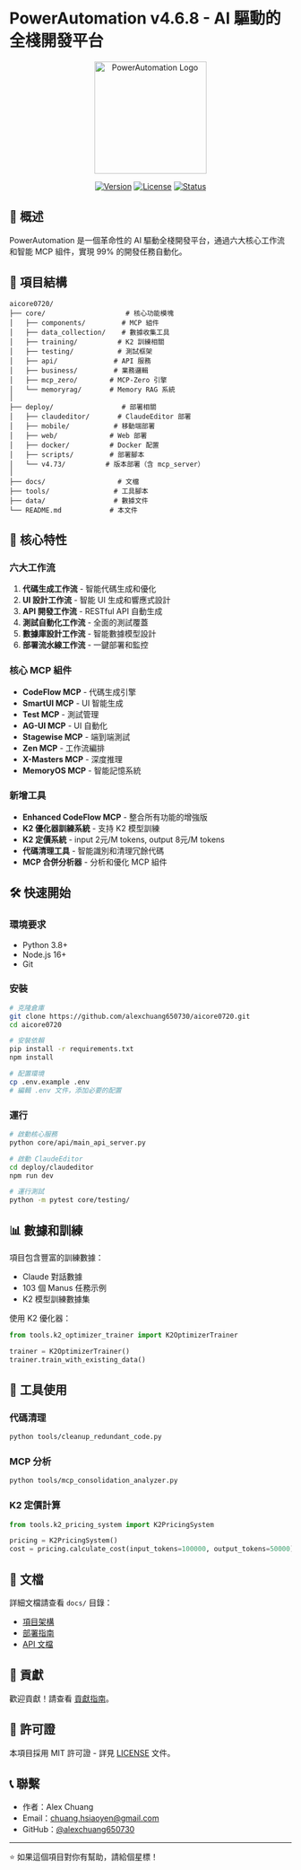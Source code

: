 # PowerAutomation v4.6.8 - AI 驅動的全棧開發平台

<div align="center">
  <img src="docs/images/logo.png" alt="PowerAutomation Logo" width="200"/>
  
  [![Version](https://img.shields.io/badge/version-4.6.8-blue.svg)](https://github.com/alexchuang650730/aicore0720)
  [![License](https://img.shields.io/badge/license-MIT-green.svg)](LICENSE)
  [![Status](https://img.shields.io/badge/status-active-success.svg)]()
</div>

## 🚀 概述

PowerAutomation 是一個革命性的 AI 驅動全棧開發平台，通過六大核心工作流和智能 MCP 組件，實現 99% 的開發任務自動化。

## 📁 項目結構

```
aicore0720/
├── core/                    # 核心功能模塊
│   ├── components/         # MCP 組件
│   ├── data_collection/    # 數據收集工具
│   ├── training/          # K2 訓練相關
│   ├── testing/           # 測試框架
│   ├── api/              # API 服務
│   ├── business/         # 業務邏輯
│   ├── mcp_zero/        # MCP-Zero 引擎
│   └── memoryrag/       # Memory RAG 系統
│
├── deploy/                 # 部署相關
│   ├── claudeditor/       # ClaudeEditor 部署
│   ├── mobile/           # 移動端部署
│   ├── web/             # Web 部署
│   ├── docker/          # Docker 配置
│   ├── scripts/         # 部署腳本
│   └── v4.73/          # 版本部署（含 mcp_server）
│
├── docs/                  # 文檔
├── tools/                # 工具腳本
├── data/                 # 數據文件
└── README.md            # 本文件
```

## 🎯 核心特性

### 六大工作流
1. **代碼生成工作流** - 智能代碼生成和優化
2. **UI 設計工作流** - 智能 UI 生成和響應式設計
3. **API 開發工作流** - RESTful API 自動生成
4. **測試自動化工作流** - 全面的測試覆蓋
5. **數據庫設計工作流** - 智能數據模型設計
6. **部署流水線工作流** - 一鍵部署和監控

### 核心 MCP 組件
- **CodeFlow MCP** - 代碼生成引擎
- **SmartUI MCP** - UI 智能生成
- **Test MCP** - 測試管理
- **AG-UI MCP** - UI 自動化
- **Stagewise MCP** - 端到端測試
- **Zen MCP** - 工作流編排
- **X-Masters MCP** - 深度推理
- **MemoryOS MCP** - 智能記憶系統

### 新增工具
- **Enhanced CodeFlow MCP** - 整合所有功能的增強版
- **K2 優化器訓練系統** - 支持 K2 模型訓練
- **K2 定價系統** - input 2元/M tokens, output 8元/M tokens
- **代碼清理工具** - 智能識別和清理冗餘代碼
- **MCP 合併分析器** - 分析和優化 MCP 組件

## 🛠️ 快速開始

### 環境要求
- Python 3.8+
- Node.js 16+
- Git

### 安裝

```bash
# 克隆倉庫
git clone https://github.com/alexchuang650730/aicore0720.git
cd aicore0720

# 安裝依賴
pip install -r requirements.txt
npm install

# 配置環境
cp .env.example .env
# 編輯 .env 文件，添加必要的配置
```

### 運行

```bash
# 啟動核心服務
python core/api/main_api_server.py

# 啟動 ClaudeEditor
cd deploy/claudeditor
npm run dev

# 運行測試
python -m pytest core/testing/
```

## 📊 數據和訓練

項目包含豐富的訓練數據：
- Claude 對話數據
- 103 個 Manus 任務示例
- K2 模型訓練數據集

使用 K2 優化器：
```python
from tools.k2_optimizer_trainer import K2OptimizerTrainer

trainer = K2OptimizerTrainer()
trainer.train_with_existing_data()
```

## 🔧 工具使用

### 代碼清理
```bash
python tools/cleanup_redundant_code.py
```

### MCP 分析
```bash
python tools/mcp_consolidation_analyzer.py
```

### K2 定價計算
```python
from tools.k2_pricing_system import K2PricingSystem

pricing = K2PricingSystem()
cost = pricing.calculate_cost(input_tokens=100000, output_tokens=50000)
```

## 📖 文檔

詳細文檔請查看 `docs/` 目錄：
- [項目架構](docs/architecture/MCP_ARCHITECTURE.md)
- [部署指南](docs/guides/LAUNCH_GUIDE.md)
- [API 文檔](docs/api/)

## 🤝 貢獻

歡迎貢獻！請查看 [貢獻指南](CONTRIBUTING.md)。

## 📄 許可證

本項目採用 MIT 許可證 - 詳見 [LICENSE](LICENSE) 文件。

## 📞 聯繫

- 作者：Alex Chuang
- Email：chuang.hsiaoyen@gmail.com
- GitHub：[@alexchuang650730](https://github.com/alexchuang650730)

---

⭐ 如果這個項目對你有幫助，請給個星標！